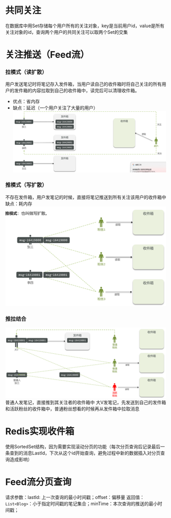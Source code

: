 # 共同关注
在数据库中用Set存储每个用户所有的关注对象，key是当前用户id，value是所有关注对象的id，查询两个用户的共同关注可以取两个Set的交集

# 关注推送（Feed流）

### 拉模式（读扩散）
用户发送笔记时将笔记存入发件箱，当用户读自己的收件箱时将自己关注的所有用户的发件箱的内容拉取到自己的收件箱中，读完后可以清理收件箱。
- 优点：省内存
- 缺点：延迟（一个用户关注了大量的用户）
![输入图片说明](/imgs/2025-04-15/5AQMkiBCmr1VhTMD.png)

### 推模式（写扩散）
不存在发件箱，用户发笔记的时候，直接将笔记推送到所有关注该用户的收件箱中
缺点：耗内存
![输入图片说明](/imgs/2025-04-15/XyQsmDd7pRLU90D1.png)

### 推拉结合
![输入图片说明](/imgs/2025-04-15/WPpfQnrTGRfoVTud.png)
普通人发笔记，直接推到其关注者的收件箱中
大V发笔记，先发送到自己的发件箱和活跃粉丝的收件箱中，普通粉丝想看的时候再从发件箱中拉取消息


# Redis实现收件箱
使用SortedSet结构，因为需要实现滚动分页的功能（每次分页查询后记录最后一条查到的消息LastId，下次从这个id开始查询，避免过程中新的数据插入对分页查询造成影响）

# Feed流分页查询
请求参数：lastId: 上一次查询的最小时间戳；offset：偏移量
返回值：`List<Blog>`：小于指定时间戳的笔记集合；minTime：本次查询的推送的最小时间戳；
<!--stackedit_data:
eyJoaXN0b3J5IjpbLTEzMTY1ODg0ODcsLTkwNTk3NjM0OCwtMT
g5MTU3ODk0NCwtMTg3NDUxNjY1NSwtNzg3MjI3OTA4XX0=
-->